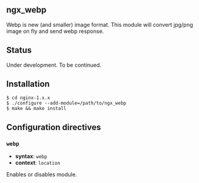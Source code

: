 ## ngx_webp

Webp is new (and smaller) image format. This module will convert jpg/png image on fly and send webp response.

## Status

Under development. To be continued.

## Installation

    $ cd nginx-1.x.x
    $ ./configure --add-module=/path/to/ngx_webp
    $ make && make install

## Configuration directives

### `webp`

- **syntax**: `webp`
- **context**: `location`

Enables or disables module.

